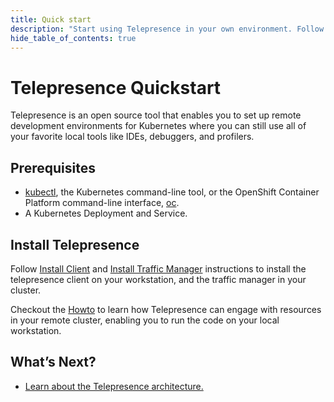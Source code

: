 ```yaml
---
title: Quick start
description: "Start using Telepresence in your own environment. Follow these steps to intercept your service in your cluster."
hide_table_of_contents: true
---
```


# Telepresence Quickstart

Telepresence is an open source tool that enables you to set up remote development environments for Kubernetes where you can still use all of your favorite local tools like IDEs, debuggers, and profilers.

## Prerequisites

- [kubectl](https://kubernetes.io/docs/tasks/tools/install-kubectl/), the Kubernetes command-line tool, or the OpenShift Container Platform command-line interface, [oc](https://docs.openshift.com/container-platform/4.2/cli_reference/openshift_cli/getting-started-cli.html#cli-installing-cli_cli-developer-commands).
- A Kubernetes Deployment and Service.

## Install Telepresence

Follow [Install Client](install/client.md) and [Install Traffic Manager](install/manager.md) instructions to install the
telepresence client on your workstation, and the traffic manager in your cluster.

Checkout the [Howto](howtos/engage.md) to learn how Telepresence can engage with resources in your remote cluster,
enabling you to run the code on your local workstation.

## What’s Next?
- [Learn about the Telepresence architecture.](reference/architecture)
